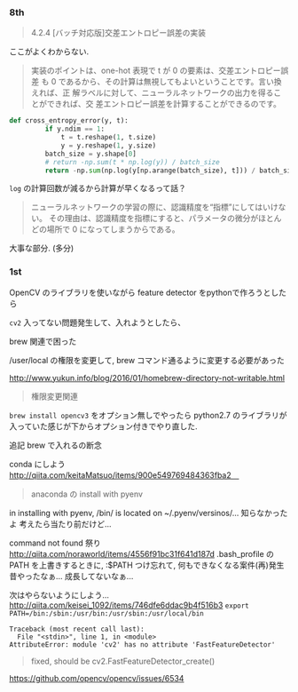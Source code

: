 ### 8th
> 4.2.4 [バッチ対応版]交差エントロピー誤差の実装

ここがよくわからない.

> 実装のポイントは、one-hot 表現で t が 0 の要素は、交差エントロピー誤差 も 0 であるから、その計算は無視してもよいということです。言い換えれば、正 解ラベルに対して、ニューラルネットワークの出力を得ることができれば、交 差エントロピー誤差を計算することができるのです。

```py
def cross_entropy_error(y, t):
         if y.ndim == 1:
             t = t.reshape(1, t.size)
             y = y.reshape(1, y.size)
         batch_size = y.shape[0]
         # return -np.sum(t * np.log(y)) / batch_size
         return -np.sum(np.log(y[np.arange(batch_size), t])) / batch_size
```

`log` の計算回数が減るから計算が早くなるって話？

> ニューラルネットワークの学習の際に、認識精度を“指標”にしてはいけない。 その理由は、認識精度を指標にすると、パラメータの微分がほとんどの場所で 0 になってしまうからである。

大事な部分. (多分)


### 1st
OpenCV のライブラリを使いながら feature detector をpythonで作ろうとしたら

`cv2` 入ってない問題発生して、入れようとしたら、

brew 関連で困った

/user/local の権限を変更して,
brew コマンド通るように変更する必要があった

http://www.yukun.info/blog/2016/01/homebrew-directory-not-writable.html
> 権限変更関連


`brew install opencv3` をオプション無しでやったら python2.7 のライブラリが
入っていた感じが下からオプション付きでやり直した.

追記
brew で入れるの断念

conda にしよう
http://qiita.com/keitaMatsuo/items/900e549769484363fba2　
> anaconda の install with pyenv

in installing with pyenv, /bin/ is located on ~/.pyenv/versinos/...
知らなかったよ
考えたら当たり前だけど...

command not found 祭り
http://qiita.com/noraworld/items/4556f91bc31f641d187d
.bash_profile の PATH を上書きするときに, :$PATH つけ忘れて, 何もできなくなる案件(再)発生
昔やったなぁ...
成長してないなぁ...

次はやらないようにしよう...
http://qiita.com/keisei_1092/items/746dfe6ddac9b4f516b3
`export PATH=/bin:/sbin:/usr/bin:/usr/sbin:/usr/local/bin`

``` >>> fast = cv2.FastFeatureDetector()
Traceback (most recent call last):
  File "<stdin>", line 1, in <module>
AttributeError: module 'cv2' has no attribute 'FastFeatureDetector'
```

> fixed, should be cv2.FastFeatureDetector_create()

https://github.com/opencv/opencv/issues/6534
